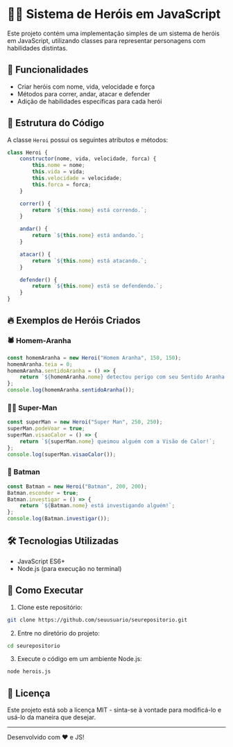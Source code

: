 # 🦸‍♂️ Sistema de Heróis em JavaScript

Este projeto contém uma implementação simples de um sistema de heróis em JavaScript, utilizando classes para representar personagens com habilidades distintas.

## 🚀 Funcionalidades

- Criar heróis com nome, vida, velocidade e força
- Métodos para correr, andar, atacar e defender
- Adição de habilidades específicas para cada herói

## 📜 Estrutura do Código

A classe `Heroi` possui os seguintes atributos e métodos:

```javascript
class Heroi {
    constructor(nome, vida, velocidade, forca) {
        this.nome = nome;
        this.vida = vida;
        this.velocidade = velocidade;
        this.forca = forca;
    }

    correr() {
        return `${this.nome} está correndo.`;
    }

    andar() {
        return `${this.nome} está andando.`;
    }

    atacar() {
        return `${this.nome} está atacando.`;
    }

    defender() {
        return `${this.nome} está se defendendo.`;
    }
}
```

## 🔥 Exemplos de Heróis Criados

### 🕷️ Homem-Aranha
```javascript
const homemAranha = new Heroi("Homem Aranha", 150, 150);
homemAranha.teia = 0;
homemAranha.sentidoAranha = () => {
    return `${homemAranha.nome} detectou perigo com seu Sentido Aranha!`;
};
console.log(homemAranha.sentidoAranha());
```

### 🦸‍♂️ Super-Man
```javascript
const superMan = new Heroi("Super Man", 250, 250);
superMan.podeVoar = true;
superMan.visaoCalor = () => {
    return `${superMan.nome} queimou alguém com a Visão de Calor!`;
};
console.log(superMan.visaoCalor());
```

### 🦇 Batman
```javascript
const Batman = new Heroi("Batman", 200, 200);
Batman.esconder = true;
Batman.investigar = () => {
    return `${Batman.nome} está investigando alguém!`;
};
console.log(Batman.investigar());
```

## 🛠 Tecnologias Utilizadas

- JavaScript ES6+
- Node.js (para execução no terminal)

## 📌 Como Executar

1. Clone este repositório:
```sh
git clone https://github.com/seuusuario/seurepositorio.git
```
2. Entre no diretório do projeto:
```sh
cd seurepositorio
```
3. Execute o código em um ambiente Node.js:
```sh
node herois.js
```

## 📄 Licença

Este projeto está sob a licença MIT - sinta-se à vontade para modificá-lo e usá-lo da maneira que desejar.

---
Desenvolvido com ❤️ e JS!

